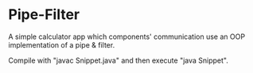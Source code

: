 # Pipe-Filter
A simple calculator app which components' communication use an OOP implementation of a pipe &amp; filter.

Compile with "javac Snippet.java" and then execute "java Snippet".
